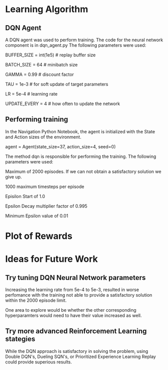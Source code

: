 # Learning Algorithm

## DQN Agent

A DQN agent was used to perform training.  The code for the neural network component is in dqn_agent.py  The following parameters were used:

BUFFER_SIZE = int(1e5)  # replay buffer size

BATCH_SIZE = 64         # minibatch size

GAMMA = 0.99            # discount factor

TAU = 1e-3              # for soft update of target parameters

LR = 5e-4               # learning rate 

UPDATE_EVERY = 4        # how often to update the network

## Performing training

In the Navigation Python Notebook, the agent is initialized with the State and Action sizes of the environment.

agent = Agent(state_size=37, action_size=4, seed=0)

The method dqn is responsible for performing the training.   The following parameters were used:

Maximum of 2000 episodes.  If we can not obtain a satisfactory solution we give up.

1000 maximum timesteps per episode

Episilon Start of 1.0

Epsilon Decay multiplier factor of 0.995

Minimum Epsilon value of 0.01


# Plot of Rewards

# Ideas for Future Work

## Try tuning DQN Neural Network parameters

Increasing the learning rate from 5e-4 to 5e-3, resulted in worse perfomance with the training not able to provide a satisfactory solution within 
the 2000 episode limit.  

One area to explore would be whether the other corresponding hyperparamters would need to have their value increased as well.

## Try more advanced Reinforcement Learning stategies

While the DQN approach is satisfactory in solving the problem, using Double DQN's, Dueling SQN's, or Prioritized Experience Learning Replay could provide superious results.



